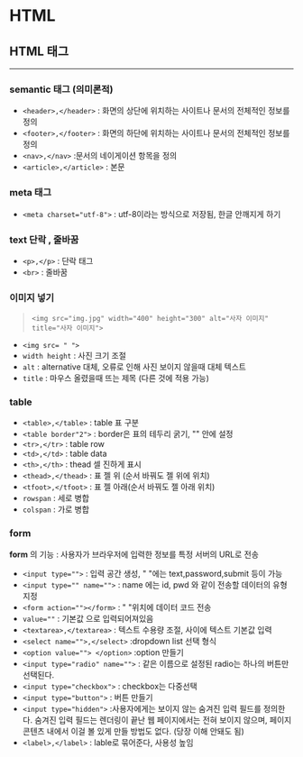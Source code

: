 # HTML

## HTML 태그

---

### **semantic 태그 (의미론적)**

- `<header>,</header>` : 화면의 상단에 위치하는 사이트나 문서의 전체적인 정보를 정의
- `<footer>,</footer>` : 화면의 하단에 위치하는 사이트나 문서의 전체적인 정보를 정의
- `<nav>,</nav>` :문서의 네이게이션 항목을 정의
- `<article>,</article>` : 본문

### **meta 태그**

- `<meta charset="utf-8">` : utf-8이라는 방식으로 저장됨, 한글 안깨지게 하기

### **text 단락 , 줄바꿈**

- `<p>,</p>` : 단락 태그
- `<br>` : 줄바꿈

### **이미지 넣기**

> `<img src="img.jpg" width="400" height="300" alt="사자 이미지" title="사자 이미지">`

- `<img src= " ">`
- `width height` : 사진 크기 조절
- `alt` : alternative 대체, 오류로 인해 사진 보이지 않을때 대체 텍스트
- `title` : 마우스 올렸을때 뜨는 제목 (다른 것에 적용 가능)

### **table**

- `<table>,</table>` : table 표 구분
- `<table border"2">` : border은 표의 테두리 굵기, "" 안에 설정
- `<tr>,</tr>` : table row
- `<td>,</td>` : table data
- `<th>,</th>` : thead 셀 진하게 표시
- `<thead>,</thead>` : 표 젤 위 (순서 바꿔도 젤 위에 위치)
- `<tfoot>,</tfoot>` : 표 젤 아래(순서 바꿔도 젤 아래 위치)
- `rowspan` : 세로 병합
- `colspan` : 가로 병합

### **form**

**form** 의 기능 : 사용자가 브라우저에 입력한 정보를 특정 서버의 URL로 전송

- `<input type="">` : 입력 공간 생성, " "에는 text,password,submit 등이 가능
- `<input type="" name="">` : name 에는 id, pwd 와 같이 전송할 데이터의 유형 지정
- `<form action=""></form>` : " "위치에 데이터 코드 전송
- `value=""` : 기본값 으로 입력되어져있음
- `<textarea>,</textarea>` : 텍스트 수용량 조절, 사이에 텍스트 기본값 입력
- `<select name="">,</select>` :dropdown list 선택 형식
- `<option value=""> </option>` :option 만들기
- `<input type="radio" name="">` : 같은 이름으로 설정된 radio는 하나의 버튼만 선택된다.
- `<input type="checkbox">` : checkbox는 다중선택
- `<input type="button">` : 버튼 만들기
- `<input type="hidden">` :사용자에게는 보이지 않는 숨겨진 입력 필드를 정의한다.
  숨겨진 입력 필드는 렌더링이 끝난 웹 페이지에서는 전혀 보이지 않으며, 페이지 콘텐츠 내에서 이걸 볼 있게 만들 방법도 없다. (당장 이해 안돼도 됨)
- `<label>,</label>` : lable로 묶어준다, 사용성 높임
